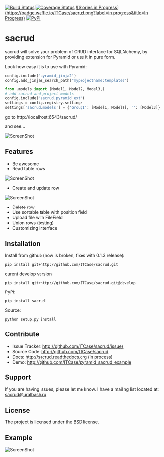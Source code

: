 [![Build Status](https://travis-ci.org/ITCase/sacrud.svg?branch=master)](https://travis-ci.org/ITCase/sacrud)
[![Coverage Status](https://coveralls.io/repos/ITCase/sacrud/badge.png?branch=master)](https://coveralls.io/r/ITCase/sacrud?branch=master)
[![Stories in Progress](https://badge.waffle.io/ITCase/sacrud.png?label=in progress&title=In Progress)](http://waffle.io/ITCase/sacrud)
[![PyPI](http://img.shields.io/pypi/dm/sacrud.svg)](http://img.shields.io/pypi/dm/sacrud.svg)

sacrud
======

sacrud will solve your problem of CRUD interface for SQLAlchemy,
by providing extension for Pyramid or use it in pure form.

Look how easy it is to use with Pyramid:
```python
config.include('pyramid_jinja2')
config.add_jinja2_search_path("myprojectname:templates")

from .models import (Model1, Model2, Model3,)
# add sacrud and project models
config.include('sacrud.pyramid_ext')
settings = config.registry.settings
settings['sacrud.models'] = {'Group1': [Model1, Model2], '': [Model3]}
```

go to http://localhost:6543/sacrud/

and see...

![ScreenShot](https://raw.github.com/uralbash/sacrud/master/docs/img/index.png)

Features
--------

- Be awesome
- Read table rows

![ScreenShot](https://raw.github.com/uralbash/sacrud/master/docs/img/rows.png)

- Create and update row

![ScreenShot](https://raw.github.com/uralbash/sacrud/master/docs/img/edit.png)

- Delete row
- Use sortable table with position field
- Upload file with FileField
- Union rows (testing)
- Customizing interface

Installation
------------

Install from github (now is broken, fixes with 0.1.3 release):

    pip install git+http://github.com/ITCase/sacrud.git
    
curent develop version

    pip install git+http://github.com/ITCase/sacrud.git@develop

PyPi:

    pip install sacrud

Source:

    python setup.py install

Contribute
----------

- Issue Tracker: http://github.com/ITCase/sacrud/issues
- Source Code: http://github.com/ITCase/sacrud
- Docs: http://sacrud.readthedocs.org (in process)
- Demo: http://github.com/ITCase/pyramid_sacrud_example

Support
-------

If you are having issues, please let me know.
I have a mailing list located at: sacrud@uralbash.ru

License
-------

The project is licensed under the BSD license.

Example
-------
![ScreenShot](https://raw.github.com/uralbash/sacrud/master/docs/img/example.png)
